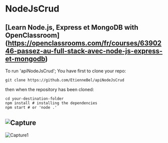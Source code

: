 # NodeJsCrud

## [Learn  Node.js, Express et MongoDB with OpenClassroom] (https://openclassrooms.com/fr/courses/6390246-passez-au-full-stack-avec-node-js-express-et-mongodb)

To run 'apiNodeJsCrud'; You have first to clone your repo:

`git clone https://github.com/EtienneBel/apiNodeJsCrud`

then when the repository has been cloned:

```
cd your-destination-folder
npm install # installing the dependencies
npm start # or 'node .'
```


![Capture](https://user-images.githubusercontent.com/49534121/99155036-65daca80-26ac-11eb-919e-606e438f13bd.PNG)
-
![Capture1](https://user-images.githubusercontent.com/49534121/99155038-670bf780-26ac-11eb-9046-ef951fed4817.PNG)
